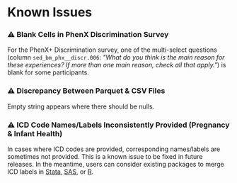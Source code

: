 # Known Issues

### ⚠️ Blank Cells in PhenX Discrimination Survey
For the PhenX+ Discrimination survey, one of the multi-select questions (column `sed_bm_phx__discr.006`: *"What do you think is the main reason for these experiences? If more than one main reason, check all that apply."*) is blank for some participants. 

### ⚠️ Discrepancy Between Parquet & CSV Files
Empty string appears where there should be nulls.

### ⚠️ ICD Code Names/Labels Inconsistently Provided (Pregnancy & Infant Health)
In cases where ICD codes are provided, corresponding names/labels are sometimes not provided. This is a known issue to be fixed in future releases. In the meantime, users can consider existing packages to merge ICD labels in [Stata](https://www.stata.com/features/overview/icd/), [SAS](https://hcup-us.ahrq.gov/toolssoftware/ccsr/dxccsr.jsp), or [R](https://www.rdocumentation.org/packages/icd/versions/3.3).